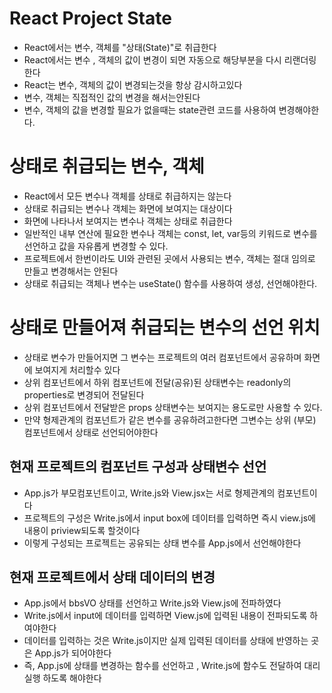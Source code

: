 # React Project State

- React에서는 변수, 객체를 "상태(State)"로 취급한다
- React에서는 변수 , 객체의 값이 변경이 되면 자동으로 해당부분을 다시 리랜더링 한다
- React는 변수, 객체의 값이 변경되는것을 항상 감시하고있다
- 변수, 객체는 직접적인 값의 변경을 해서는안된다
- 변수, 객체의 값을 변경할 필요가 없을때는 state관련 코드를 사용하여 변경해야한다.

# 상태로 취급되는 변수, 객체

- React에서 모든 변수나 객체를 상태로 취급하지는 않는다
- 상태로 취급되는 변수나 객체는 화면에 보여지는 대상이다
- 화면에 나타나서 보여지는 변수나 객체는 상태로 취급한다
- 일반적인 내부 연산에 필요한 변수나 객체는 const, let, var등의 키워드로 변수를 선언하고 값을 자유롭게 변경할 수 있다.
- 프로젝트에서 한번이라도 UI와 관련된 곳에서 사용되는 변수, 객체는 절대 임의로 만들고 변경해서는 안된다
- 상태로 취급되는 객체나 변수는 useState() 함수를 사용하여 생성, 선언해야한다.

# 상태로 만들어져 취급되는 변수의 선언 위치

- 상태로 변수가 만들어지면 그 변수는 프로젝트의 여러 컴포넌트에서 공유하며
  화면에 보여지게 처리할수 있다
- 상위 컴포넌트에서 하위 컴포넌트에 전달(공유)된 상태변수는 readonly의 properties로 변경되어 전달된다
- 상위 컴포넌트에서 전달받은 props 상태변수는 보여지는 용도로만 사용할 수 있다.
- 만약 형제관계의 컴포넌트가 같은 변수를 공유하려고한다면 그변수는 상위 (부모) 컴포넌트에서 상태로 선언되어야한다

## 현재 프로젝트의 컴포넌트 구성과 상태변수 선언

- App.js가 부모컴포넌트이고, Write.js와 View.jsx는 서로 형제관계의 컴포넌트이다
- 프로젝트의 구성은 Write.js에서 input box에 데이터를 입력하면 즉시 view.js에 내용이 priview되도록 할것이다
- 이렇게 구성되는 프로젝트는 공유되는 상태 변수를 App.js에서 선언해야한다

## 현재 프로젝트에서 상태 데이터의 변경

- App.js에서 bbsVO 상태를 선언하고 Write.js와 View.js에 전파하였다
- Write.js에서 input에 데이터를 입력하면 View.js에 입력된 내용이 전파되도록 하여야한다
- 데이터를 입력하는 것은 Write.js이지만 실제 입력된 데이터를 상태에 반영하는 곳은 App.js가 되어야한다
- 즉, App.js에 상태를 변경하는 함수를 선언하고 , Write.js에 함수도 전달하여 대리실행 하도록 해야한다
